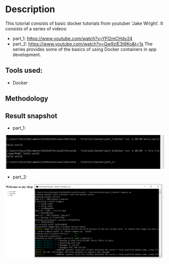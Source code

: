# Description
This tutorial consists of basic docker tutorials from youtuber 'Jake Wright'. It consists of a series of videos:
   * part_1: https://www.youtube.com/watch?v=YFl2mCHdv24
   * part_2: https://www.youtube.com/watch?v=Qw9zlE3t8Ko&t=1s
The series provides some of the basics of using Docker containers in app development. 

## Tools used:
   * Docker
   
## Methodology

## Result snapshot
   * part_1: 
   
   ![](Images/part_1.PNG)
   
   * part_2:	
   
   ![](Images/part_2.PNG)

